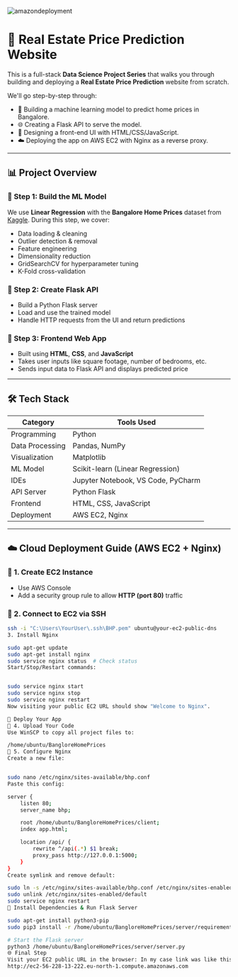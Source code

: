 ![amazondeployment](https://github.com/user-attachments/assets/5bd8b9a8-5592-444e-92d3-168bb9d01de2)
# 🏡 Real Estate Price Prediction Website

This is a full-stack **Data Science Project Series** that walks you through building and deploying a **Real Estate Price Prediction** website from scratch. 

We'll go step-by-step through:

- 🧠 Building a machine learning model to predict home prices in Bangalore.
- 🌐 Creating a Flask API to serve the model.
- 🎨 Designing a front-end UI with HTML/CSS/JavaScript.
- ☁️ Deploying the app on AWS EC2 with Nginx as a reverse proxy.

---

## 📊 Project Overview

### 🔹 Step 1: Build the ML Model

We use **Linear Regression** with the **Bangalore Home Prices** dataset from [Kaggle](https://www.kaggle.com/). During this step, we cover:

- Data loading & cleaning
- Outlier detection & removal
- Feature engineering
- Dimensionality reduction
- GridSearchCV for hyperparameter tuning
- K-Fold cross-validation

### 🔹 Step 2: Create Flask API

- Build a Python Flask server
- Load and use the trained model
- Handle HTTP requests from the UI and return predictions

### 🔹 Step 3: Frontend Web App

- Built using **HTML**, **CSS**, and **JavaScript**
- Takes user inputs like square footage, number of bedrooms, etc.
- Sends input data to Flask API and displays predicted price

---

## 🛠️ Tech Stack

| Category          | Tools Used                        |
|-------------------|-----------------------------------|
| Programming       | Python                            |
| Data Processing   | Pandas, NumPy                     |
| Visualization     | Matplotlib                        |
| ML Model          | Scikit-learn (Linear Regression)  |
| IDEs              | Jupyter Notebook, VS Code, PyCharm|
| API Server        | Python Flask                      |
| Frontend          | HTML, CSS, JavaScript             |
| Deployment        | AWS EC2, Nginx                    |

---

## ☁️ Cloud Deployment Guide (AWS EC2 + Nginx)

### 🔸 1. Create EC2 Instance

- Use AWS Console
- Add a security group rule to allow **HTTP (port 80)** traffic

### 🔸 2. Connect to EC2 via SSH

```bash
ssh -i "C:\Users\YourUser\.ssh\BHP.pem" ubuntu@your-ec2-public-dns
3. Install Nginx

sudo apt-get update
sudo apt-get install nginx
sudo service nginx status  # Check status
Start/Stop/Restart commands:


sudo service nginx start
sudo service nginx stop
sudo service nginx restart
Now visiting your public EC2 URL should show "Welcome to Nginx".

🚀 Deploy Your App
🔸 4. Upload Your Code
Use WinSCP to copy all project files to:

/home/ubuntu/BangloreHomePrices
🔸 5. Configure Nginx
Create a new file:


sudo nano /etc/nginx/sites-available/bhp.conf
Paste this config:

server {
    listen 80;
    server_name bhp;

    root /home/ubuntu/BangloreHomePrices/client;
    index app.html;

    location /api/ {
        rewrite ^/api(.*) $1 break;
        proxy_pass http://127.0.0.1:5000;
    }
}
Create symlink and remove default:

sudo ln -s /etc/nginx/sites-available/bhp.conf /etc/nginx/sites-enabled/
sudo unlink /etc/nginx/sites-enabled/default
sudo service nginx restart
🧪 Install Dependencies & Run Flask Server

sudo apt-get install python3-pip
sudo pip3 install -r /home/ubuntu/BangloreHomePrices/server/requirements.txt

# Start the Flask server
python3 /home/ubuntu/BangloreHomePrices/server/server.py
🌐 Final Step
Visit your EC2 public URL in the browser: In my case link was like this 
http://ec2-56-228-13-222.eu-north-1.compute.amazonaws.com

